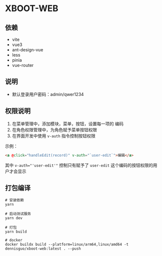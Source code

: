 # XBOOT-WEB


## 依赖

- vite
- vue3
- ant-design-vue
- less
- pinia
- vue-router

## 说明

- 默认登录用户密码：admin/qwer1234

## 权限说明

1. 在菜单管理中，添加模块，菜单，按钮，设置每一项的 编码
2. 在角色权限管理中，为角色赋予菜单按钮权限
3. 在界面开发中使用 `v-auth` 指令控制按钮权限

示例：

```html
<a @click="handleEdit(record)" v-auth="`user-edit`">编辑</a>
```

其中 `v-auth="'user-edit'"` 控制只有赋予了 `user-edit` 这个编码的按钮权限的用户才会显示

## 打包编译

```shell
# 安装依赖
yarn 

# 启动测试服务
yarn dev

# 打包
yarn build

# docker 
docker buildx build --platform=linux/arm64,linux/amd64 -t dennisguo/xboot-web:latest . --push

```
